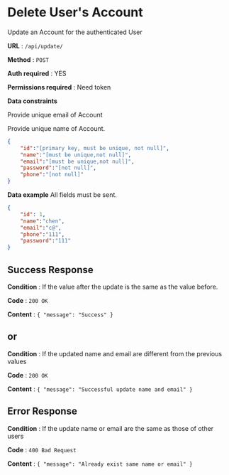# Delete User's Account

Update an Account for the authenticated User

**URL** : `/api/update/`

**Method** : `POST`

**Auth required** : YES

**Permissions required** : Need token

**Data constraints**

Provide unique email of Account

Provide unique name of Account.

```json
{
    "id":"[primary key, must be unique, not null]",
    "name":"[must be unique,not null]",
    "email":"[must be unique,not null]",
    "password":"[not null]",
    "phone":"[not null]"
}
```

**Data example** All fields must be sent.

```json
{
    "id": 1,
    "name":"chen",
    "email":"c@",
    "phone":"111",
    "password":"111"
}
```

## Success Response

**Condition** : If the value after the update is the same as the value before.

**Code** : `200 OK`

**Content** : `{
    "message": "Success"
}`
## or

**Condition** : If the updated name and email are different from the previous values

**Code** : `200 OK`

**Content** : `{
    "message": "Successful update name and email"
}`
## Error Response

**Condition** : If the update name or email are the same as those of other users

**Code** : `400 Bad Request`

**Content** : `{
    "message": "Already exist same name or email"
}`
